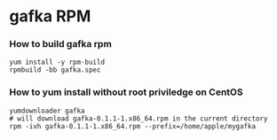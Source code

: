 # gafka RPM

### How to build gafka rpm

    yum install -y rpm-build
    rpmbuild -bb gafka.spec

### How to yum install without root priviledge on CentOS

    yumdownloader gafka
    # will download gafka-0.1.1-1.x86_64.rpm in the current directory
    rpm -ivh gafka-0.1.1-1.x86_64.rpm --prefix=/home/apple/mygafka
